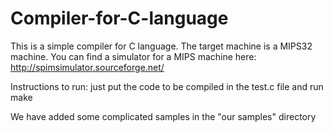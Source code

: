 # Compiler-for-C-language

This is a simple compiler for C language.
The target machine is a MIPS32 machine. You can find a simulator for a MIPS machine here: http://spimsimulator.sourceforge.net/

Instructions to run: just put the code to be compiled in the test.c file and run make

We have added some complicated samples in the "our samples" directory
